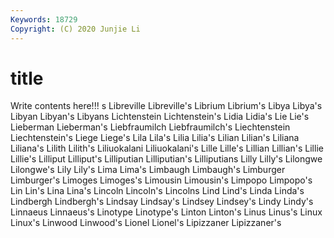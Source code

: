 ```yaml
---
Keywords: 18729
Copyright: (C) 2020 Junjie Li
---
```


# title

Write contents here!!!
s 
Libreville 
Libreville's 
Librium 
Librium's 
Libya 
Libya's 
Libyan 
Libyan's 
Libyans
Lichtenstein 
Lichtenstein's 
Lidia 
Lidia's 
Lie 
Lie's 
Lieberman 
Lieberman's 
Liebfraumilch 
Liebfraumilch's
Liechtenstein 
Liechtenstein's 
Liege 
Liege's 
Lila 
Lila's 
Lilia 
Lilia's 
Lilian 
Lilian's
Liliana 
Liliana's 
Lilith 
Lilith's 
Liliuokalani 
Liliuokalani's 
Lille 
Lille's 
Lillian 
Lillian's
Lillie 
Lillie's 
Lilliput 
Lilliput's 
Lilliputian 
Lilliputian's 
Lilliputians 
Lilly 
Lilly's 
Lilongwe
Lilongwe's 
Lily 
Lily's 
Lima 
Lima's 
Limbaugh 
Limbaugh's 
Limburger 
Limburger's 
Limoges
Limoges's 
Limousin 
Limousin's 
Limpopo 
Limpopo's 
Lin 
Lin's 
Lina 
Lina's 
Lincoln
Lincoln's 
Lincolns 
Lind 
Lind's 
Linda 
Linda's 
Lindbergh 
Lindbergh's 
Lindsay 
Lindsay's
Lindsey 
Lindsey's 
Lindy 
Lindy's 
Linnaeus 
Linnaeus's 
Linotype 
Linotype's 
Linton 
Linton's
Linus 
Linus's 
Linux 
Linux's 
Linwood 
Linwood's 
Lionel 
Lionel's 
Lipizzaner 
Lipizzaner's
